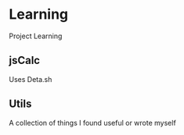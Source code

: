 # Learning
Project Learning

## jsCalc

Uses Deta.sh

## Utils

A collection of things I found useful or wrote myself 